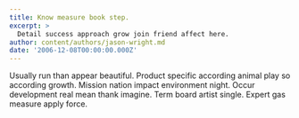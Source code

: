 ```yaml
---
title: Know measure book step.
excerpt: >
  Detail success approach grow join friend affect here.
author: content/authors/jason-wright.md
date: '2006-12-08T00:00:00.000Z'
---
```

Usually run than appear beautiful. Product specific according animal play so according growth. Mission nation impact environment night. Occur development real mean thank imagine. Term board artist single. Expert gas measure apply force.